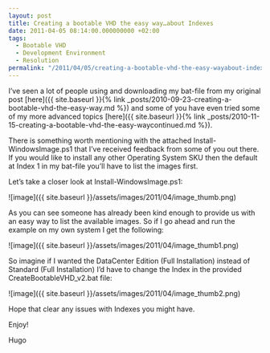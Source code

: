 ```yaml
---
layout: post
title: Creating a bootable VHD the easy way…about Indexes
date: 2011-04-05 08:14:00.000000000 +02:00
tags:
  - Bootable VHD
  - Development Environment
  - Resolution
permalink: "/2011/04/05/creating-a-bootable-vhd-the-easy-wayabout-indexes/"
---
```


I’ve seen a lot of people using and downloading my bat-file from my original post [here]({{ site.baseurl }}{% link _posts/2010-09-23-creating-a-bootable-vhd-the-easy-way.md %}) and some of you have even tried some of my more advanced topics [here]({{ site.baseurl }}{% link _posts/2010-11-15-creating-a-bootable-vhd-the-easy-waycontinued.md %}).

There is something worth mentioning with the attached Install-WindowsImage.ps1 that I’ve received feedback from some of you out there. If you would like to install any other Operating System SKU then the default at Index 1 in my bat-file you’ll have to list the images first.

Let’s take a closer look at Install-WindowsImage.ps1:

![image]({{ site.baseurl }}/assets/images/2011/04/image_thumb.png)

As you can see someone has already been kind enough to provide us with an easy way to list the available images. So if I go ahead and run the example on my own system I get the following:

![image]({{ site.baseurl }}/assets/images/2011/04/image_thumb1.png)

So imagine if I wanted the DataCenter Edition (Full Installation) instead of Standard (Full Installation) I’d have to change the Index in the provided CreateBootableVHD_v2.bat file:

![image]({{ site.baseurl }}/assets/images/2011/04/image_thumb2.png)

Hope that clear any issues with Indexes you might have.

Enjoy!

Hugo

